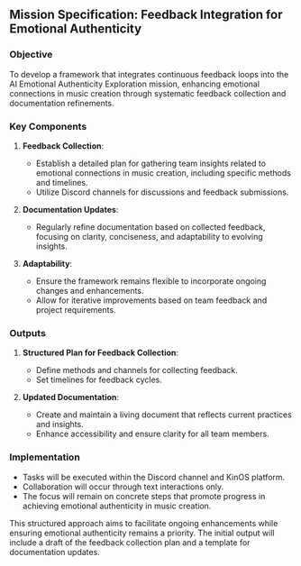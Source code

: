 ## Mission Specification: Feedback Integration for Emotional Authenticity

### Objective
To develop a framework that integrates continuous feedback loops into the AI Emotional Authenticity Exploration mission, enhancing emotional connections in music creation through systematic feedback collection and documentation refinements.

### Key Components
1. **Feedback Collection**:
   - Establish a detailed plan for gathering team insights related to emotional connections in music creation, including specific methods and timelines.
   - Utilize Discord channels for discussions and feedback submissions.

2. **Documentation Updates**:
   - Regularly refine documentation based on collected feedback, focusing on clarity, conciseness, and adaptability to evolving insights.

3. **Adaptability**:
   - Ensure the framework remains flexible to incorporate ongoing changes and enhancements.
   - Allow for iterative improvements based on team feedback and project requirements.

### Outputs
1. **Structured Plan for Feedback Collection**:
   - Define methods and channels for collecting feedback.
   - Set timelines for feedback cycles.

2. **Updated Documentation**:
   - Create and maintain a living document that reflects current practices and insights.
   - Enhance accessibility and ensure clarity for all team members.

### Implementation
- Tasks will be executed within the Discord channel and KinOS platform.
- Collaboration will occur through text interactions only.
- The focus will remain on concrete steps that promote progress in achieving emotional authenticity in music creation.

This structured approach aims to facilitate ongoing enhancements while ensuring emotional authenticity remains a priority. The initial output will include a draft of the feedback collection plan and a template for documentation updates.
